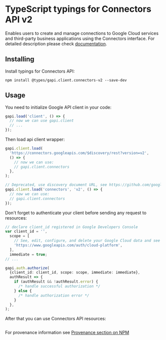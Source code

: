 # TypeScript typings for Connectors API v2

Enables users to create and manage connections to Google Cloud services and third-party business applications using the Connectors interface.
For detailed description please check [documentation](https://cloud.google.com/apigee/docs/api-platform/connectors/about-connectors).

## Installing

Install typings for Connectors API:

```
npm install @types/gapi.client.connectors-v2 --save-dev
```

## Usage

You need to initialize Google API client in your code:

```typescript
gapi.load('client', () => {
  // now we can use gapi.client
  // ...
});
```

Then load api client wrapper:

```typescript
gapi.client.load(
  'https://connectors.googleapis.com/$discovery/rest?version=v2',
  () => {
    // now we can use:
    // gapi.client.connectors
  },
);
```

```typescript
// Deprecated, use discovery document URL, see https://github.com/google/google-api-javascript-client/blob/master/docs/reference.md#----gapiclientloadname----version----callback--
gapi.client.load('connectors', 'v2', () => {
  // now we can use:
  // gapi.client.connectors
});
```

Don't forget to authenticate your client before sending any request to resources:

```typescript
// declare client_id registered in Google Developers Console
var client_id = '',
  scope = [
    // See, edit, configure, and delete your Google Cloud data and see the email address for your Google Account.
    'https://www.googleapis.com/auth/cloud-platform',
  ],
  immediate = true;
// ...

gapi.auth.authorize(
  {client_id: client_id, scope: scope, immediate: immediate},
  authResult => {
    if (authResult && !authResult.error) {
      /* handle successful authorization */
    } else {
      /* handle authorization error */
    }
  },
);
```

After that you can use Connectors API resources: <!-- TODO: make this work for multiple namespaces -->

```typescript

```

For provenance information see [Provenance section on NPM](https://www.npmjs.com/package/@maxim_mazurok/gapi.client.connectors-v2#Provenance:~:text=none-,Provenance,-Built%20and%20signed)
